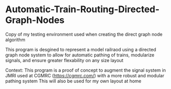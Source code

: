 # Automatic-Train-Routing-Directed-Graph-Nodes
Copy of my testing environment used when creating the direct graph node algorithm

This program is desgined to represent a model railraod using a directed graph node system to allow for automatic pathing of trains, modularize signals, and ensure greater flexability on any size layout

Context: This program is a proof of concept to augment the signal system in JMRI used at CGMRC (https://cgmrc.com/) with a more robust and modular pathing system
This will also be used for my own layout at home
